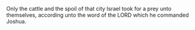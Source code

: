 Only the cattle and the spoil of that city Israel took for a prey unto themselves, according unto the word of the LORD which he commanded Joshua.
